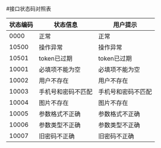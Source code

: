 #接口状态码对照表

| 状态编码 | 状态信息 | 用户提示 |
| -- | -- | -- |
| 0000 | 正常 | 正常 |
| 10500 | 操作异常 | 操作异常 |
| 10501 | token已过期 | token已过期 |
| 10001 | 必填项不能为空 | 必填项不能为空 |
| 10002 | 用户不存在 | 用户不存在 |
| 10003 | 手机号和密码不匹配 | 手机号和密码不匹配 |
| 10004 | 图片不存在 | 图片不存在 |
| 10005 | 参数格式不正确 | 参数格式不正确 |
| 10006 | 参数类型不正确 | 参数类型不正确 |
| 10007 | 旧密码不正确 | 旧密码不正确 |